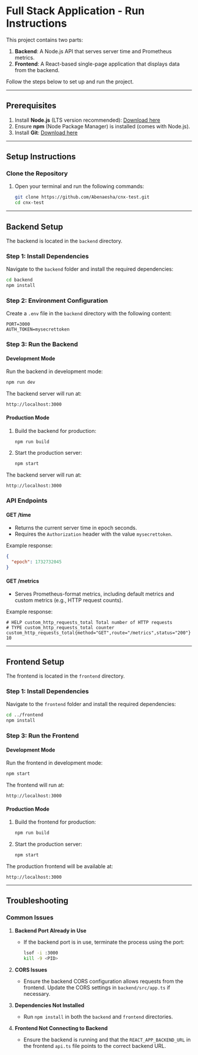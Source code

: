 
# Full Stack Application - Run Instructions

This project contains two parts:
1. **Backend**: A Node.js API that serves server time and Prometheus metrics.
2. **Frontend**: A React-based single-page application that displays data from the backend.

Follow the steps below to set up and run the project.

---

## Prerequisites

1. Install **Node.js** (LTS version recommended): [Download here](https://nodejs.org/)
2. Ensure **npm** (Node Package Manager) is installed (comes with Node.js).
3. Install **Git**: [Download here](https://git-scm.com/)

---

## Setup Instructions

### Clone the Repository

1. Open your terminal and run the following commands:
   ```bash
   git clone https://github.com/Abenaesha/cnx-test.git
   cd cnx-test
   ```

---

## Backend Setup

The backend is located in the `backend` directory.

### Step 1: Install Dependencies
Navigate to the `backend` folder and install the required dependencies:
```bash
cd backend
npm install
```

### Step 2: Environment Configuration
Create a `.env` file in the `backend` directory with the following content:
```plaintext
PORT=3000
AUTH_TOKEN=mysecrettoken
```

### Step 3: Run the Backend

#### Development Mode
Run the backend in development mode:
```bash
npm run dev
```

The backend server will run at:
```
http://localhost:3000
```

#### Production Mode
1. Build the backend for production:
   ```bash
   npm run build
   ```
2. Start the production server:
   ```bash
   npm start
   ```

The backend server will run at:
```
http://localhost:3000
```

### API Endpoints

#### **GET /time**
- Returns the current server time in epoch seconds.
- Requires the `Authorization` header with the value `mysecrettoken`.

Example response:
```json
{
  "epoch": 1732732045
}
```

#### **GET /metrics**
- Serves Prometheus-format metrics, including default metrics and custom metrics (e.g., HTTP request counts).

Example response:
```plaintext
# HELP custom_http_requests_total Total number of HTTP requests
# TYPE custom_http_requests_total counter
custom_http_requests_total{method="GET",route="/metrics",status="200"} 10
```

---

## Frontend Setup

The frontend is located in the `frontend` directory.

### Step 1: Install Dependencies
Navigate to the `frontend` folder and install the required dependencies:
```bash
cd ../frontend
npm install
```

### Step 3: Run the Frontend

#### Development Mode
Run the frontend in development mode:
```bash
npm start
```

The frontend will run at:
```
http://localhost:3000
```

#### Production Mode
1. Build the frontend for production:
   ```bash
   npm run build
   ```

2. Start the production server:
   ```bash
   npm start
   ```

The production frontend will be available at:
```
http://localhost:3000
```

---

## Troubleshooting

### Common Issues

1. **Backend Port Already in Use**
   - If the backend port is in use, terminate the process using the port:
     ```bash
     lsof -i :3000
     kill -9 <PID>
     ```

2. **CORS Issues**
   - Ensure the backend CORS configuration allows requests from the frontend. Update the CORS settings in `backend/src/app.ts` if necessary.

3. **Dependencies Not Installed**
   - Run `npm install` in both the `backend` and `frontend` directories.

4. **Frontend Not Connecting to Backend**
   - Ensure the backend is running and that the `REACT_APP_BACKEND_URL` in the frontend `api.ts` file points to the correct backend URL.
